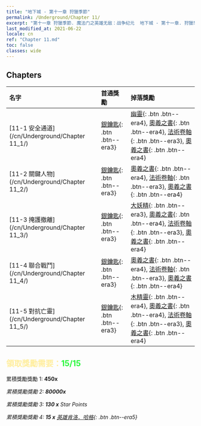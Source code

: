 ```yaml
---
title: "地下城 - 第十一章 狩獵季節"
permalink: /Underground/Chapter 11/
excerpt: "第十一章 狩獵季節. 魔法门之英雄无敌：战争纪元  地下城 - 第十一章. 狩獵季節"
last_modified_at: 2021-06-22
locale: cn
ref: "Chapter 11.md"
toc: false
classes: wide
---
```


## Chapters

  | 名字 |  首通獎勵 | 掉落獎勵 |
  |:------------|:------------|:------------| 
  | [11-1 安全通道](/cn/Underground/Chapter 11_1/) | [銀鑰匙](/cn/Items/con_693/){: .btn .btn--era3} | [幽靈](/cn/Items/unt_210/){: .btn .btn--era4}, [奧義之書](/cn/Items/mat_46/){: .btn .btn--era4}, [法術卷軸](/cn/Items/con_694/){: .btn .btn--era3}, [奧義之書](/cn/Items/mat_39/){: .btn .btn--era4} |
  | [11-2 關鍵人物](/cn/Underground/Chapter 11_2/) | [銀鑰匙](/cn/Items/con_693/){: .btn .btn--era3} | [奧義之書](/cn/Items/mat_46/){: .btn .btn--era4}, [法術卷軸](/cn/Items/con_694/){: .btn .btn--era3}, [奧義之書](/cn/Items/mat_39/){: .btn .btn--era4} |
  | [11-3 掩護撤離](/cn/Underground/Chapter 11_3/) | [銀鑰匙](/cn/Items/con_693/){: .btn .btn--era3} | [大妖精](/cn/Items/unt_235/){: .btn .btn--era3}, [奧義之書](/cn/Items/mat_46/){: .btn .btn--era4}, [法術卷軸](/cn/Items/con_694/){: .btn .btn--era3}, [奧義之書](/cn/Items/mat_39/){: .btn .btn--era4} |
  | [11-4 聯合戰鬥](/cn/Underground/Chapter 11_4/) | [銀鑰匙](/cn/Items/con_693/){: .btn .btn--era3} | [奧義之書](/cn/Items/mat_46/){: .btn .btn--era4}, [法術卷軸](/cn/Items/con_694/){: .btn .btn--era3}, [奧義之書](/cn/Items/mat_39/){: .btn .btn--era4} |
  | [11-5 對抗亡靈](/cn/Underground/Chapter 11_5/) | [銀鑰匙](/cn/Items/con_693/){: .btn .btn--era3} | [木精靈](/cn/Items/unt_201/){: .btn .btn--era4}, [奧義之書](/cn/Items/mat_46/){: .btn .btn--era4}, [法術卷軸](/cn/Items/con_694/){: .btn .btn--era3}, [奧義之書](/cn/Items/mat_39/){: .btn .btn--era4} |


## <span style="color: #ffeea0">   領取獎勵需要：</span><span style="color: #27f73a">15/15</span>

 累積獎勵獎勵 1:  **450x** <i class="fas fa-gem"/>

 累積獎勵獎勵 2:  **80000x** <i class="fas fa-coins"/>

 累積獎勵獎勵 3: **130 x** Star Points

 累積獎勵獎勵 4: **15 x** [英雄肯洛．哈格](/cn/Items/her_375/){: .btn .btn--era5}

